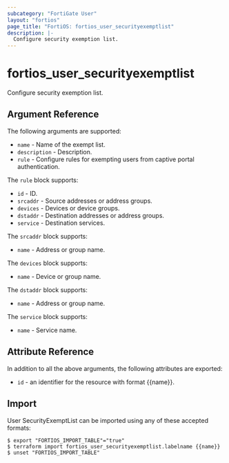 ```yaml
---
subcategory: "FortiGate User"
layout: "fortios"
page_title: "FortiOS: fortios_user_securityexemptlist"
description: |-
  Configure security exemption list.
---
```


# fortios_user_securityexemptlist
Configure security exemption list.

## Argument Reference

The following arguments are supported:

* `name` - Name of the exempt list.
* `description` - Description.
* `rule` - Configure rules for exempting users from captive portal authentication.

The `rule` block supports:

* `id` - ID.
* `srcaddr` - Source addresses or address groups.
* `devices` - Devices or device groups.
* `dstaddr` - Destination addresses or address groups.
* `service` - Destination services.

The `srcaddr` block supports:

* `name` - Address or group name.

The `devices` block supports:

* `name` - Device or group name.

The `dstaddr` block supports:

* `name` - Address or group name.

The `service` block supports:

* `name` - Service name.


## Attribute Reference

In addition to all the above arguments, the following attributes are exported:
* `id` - an identifier for the resource with format {{name}}.

## Import

User SecurityExemptList can be imported using any of these accepted formats:
```
$ export "FORTIOS_IMPORT_TABLE"="true"
$ terraform import fortios_user_securityexemptlist.labelname {{name}}
$ unset "FORTIOS_IMPORT_TABLE"
```

